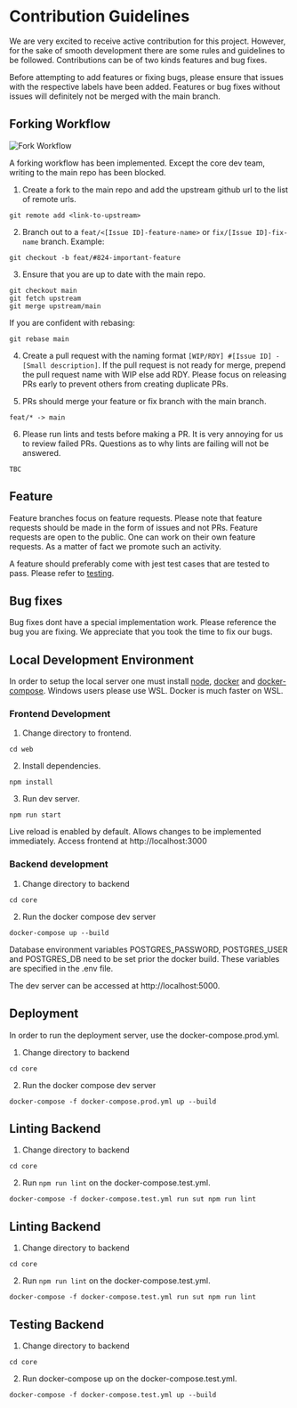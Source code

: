 # Contribution Guidelines
We are very excited to receive active contribution for this project. However,
for the sake of smooth development there are some rules and guidelines to be
followed. Contributions can be of two kinds features and bug fixes.

Before attempting to add features or fixing bugs, please ensure that issues
with the respective labels have been added. Features or bug fixes without
issues will definitely not be merged with the main branch.

## Forking Workflow
![Fork Workflow](images/fork-flow.png)

A forking workflow has been implemented. Except the core dev team, writing to
the main repo has been blocked.

1. Create a fork to the main repo and add the upstream github url to the
list of remote urls.
```
git remote add <link-to-upstream>
```
2. Branch out to a ```feat/<[Issue ID]-feature-name>``` or ```fix/[Issue ID]-fix-name```
branch. Example:
```
git checkout -b feat/#824-important-feature
```

3. Ensure that you are up to date with the main repo.
```
git checkout main
git fetch upstream
git merge upstream/main
```

If you are confident with rebasing:
```
git rebase main
```

4. Create a pull request with the naming format ```[WIP/RDY] #[Issue ID] - [Small description]```.
If the pull request is not ready for merge, prepend the pull request name with WIP else 
add RDY. Please focus on releasing PRs early to prevent others from creating duplicate
PRs.

5. PRs should merge your feature or fix branch with the main branch.
```
feat/* -> main
```

6. Please run lints and tests before making a PR. It is very annoying for us to
review failed PRs. Questions as to why lints are failing will not be answered.
```
TBC
```

## Feature
Feature branches focus on feature requests. Please note that feature
requests should be made in the form of issues and not PRs. Feature requests
are open to the public. One can work on their own feature requests. As a matter
of fact we promote such an activity.

A feature should preferably come with jest test cases that are tested to pass.
Please refer to [testing](##Testing).

## Bug fixes
Bug fixes dont have a special implementation work. Please reference the bug
you are fixing. We appreciate that you took the time to fix our bugs.

## Local Development Environment
In order to setup the local server one must install [node](https://nodejs.org/en/download/), [docker](https://docs.docker.com/get-docker/) and [docker-compose](https://docs.docker.com/compose/).
Windows users please use WSL. Docker is much faster on WSL.

### Frontend Development
1. Change directory to frontend.
```
cd web
```

2. Install dependencies.
```
npm install
```

3. Run dev server.
```
npm run start
```

Live reload is enabled by default. Allows changes to be implemented immediately.
Access frontend at http://localhost:3000

### Backend development
1. Change directory to backend
```
cd core
```

2. Run the docker compose dev server
```
docker-compose up --build
```

Database environment variables POSTGRES_PASSWORD, POSTGRES_USER and POSTGRES_DB need to be set
prior the docker build. These variables are specified in the .env file.

The dev server can be accessed at http://localhost:5000.

## Deployment
In order to run the deployment server, use the docker-compose.prod.yml.

1. Change directory to backend
```
cd core
```

2. Run the docker compose dev server
```
docker-compose -f docker-compose.prod.yml up --build
```

## Linting Backend
1. Change directory to backend
```
cd core
```

2. Run `npm run lint` on the docker-compose.test.yml.
```
docker-compose -f docker-compose.test.yml run sut npm run lint
```

## Linting Backend
1. Change directory to backend
```
cd core
```

2. Run `npm run lint` on the docker-compose.test.yml.
```
docker-compose -f docker-compose.test.yml run sut npm run lint
```

## Testing Backend

1. Change directory to backend
```
cd core
```

2. Run docker-compose up on the docker-compose.test.yml.
```
docker-compose -f docker-compose.test.yml up --build
```
